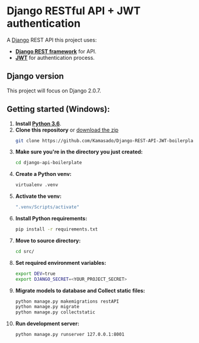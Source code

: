 # Django RESTful API + JWT authentication 

A [Django](https://www.djangoproject.com/) REST API
this project uses: 
 - **[Django REST framework](http://www.django-rest-framework.org/)** for API.
 - **[JWT](https://jwt.io/)** for authentication process.


## Django version

This project will focus on Django 2.0.7.

## Getting started (Windows):

1. **Install [Python 3.6](https://www.python.org/)**.
2. **Clone this repository** or [download the zip](https://github.com/Kamasado/Django-REST-API-JWT-boilerplate/archive/master.zip)
    ```bash
    git clone https://github.com/Kamasado/Django-REST-API-JWT-boilerplate
    ```
3. **Make sure you're in the directory you just created:**
    ```bash
    cd django-api-boilerplate
    ```
4. **Create a Python venv:**
    ```bash
    virtualenv .venv
    ```
5. **Activate the venv:**
    ```bash
    ".venv/Scripts/activate"
    ```
6. **Install Python requirements:**
    ```bash
    pip install -r requirements.txt
    ```
7. **Move to source directory:**
    ```bash
    cd src/
    ```
8. **Set required environment variables:**
    ```bash
    export DEV=true
    export DJANGO_SECRET=<YOUR_PROJECT_SECRET>
    ```
9. **Migrate models to database and Collect static files:**
    ```bash
    python manage.py makemigrations restAPI
    python manage.py migrate
    python manage.py collectstatic
    ```
10. **Run development server:**
    ```bash
    python manage.py runserver 127.0.0.1:8001
    ```
